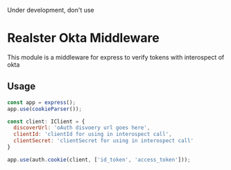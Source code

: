 Under development, don't use

# Realster Okta Middleware
This module is a middleware for express to verify tokens with interospect of okta

## Usage
```javascript
const app = express();
app.use(cookieParser());

const client: IClient = {
  discoverUrl: 'oAuth disvoery url goes here',
  clientId: 'clientId for using in interospect call',
  clientSecret: 'clientSecret for using in interospect call'
}

app.use(auth.cookie(client, ['id_token', 'access_token']));
```
